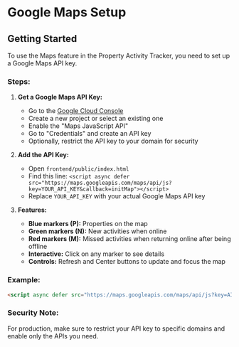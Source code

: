 # Google Maps Setup

## Getting Started

To use the Maps feature in the Property Activity Tracker, you need to set up a Google Maps API key.

### Steps:

1. **Get a Google Maps API Key:**
   - Go to the [Google Cloud Console](https://console.cloud.google.com/)
   - Create a new project or select an existing one
   - Enable the "Maps JavaScript API"
   - Go to "Credentials" and create an API key
   - Optionally, restrict the API key to your domain for security

2. **Add the API Key:**
   - Open `frontend/public/index.html`
   - Find this line: `<script async defer src="https://maps.googleapis.com/maps/api/js?key=YOUR_API_KEY&callback=initMap"></script>`
   - Replace `YOUR_API_KEY` with your actual Google Maps API key

3. **Features:**
   - **Blue markers (P):** Properties on the map
   - **Green markers (N):** New activities when online
   - **Red markers (M):** Missed activities when returning online after being offline
   - **Interactive:** Click on any marker to see details
   - **Controls:** Refresh and Center buttons to update and focus the map

### Example:
```html
<script async defer src="https://maps.googleapis.com/maps/api/js?key=AIzaSyBOti4mM-6x9WDnZIjIeyEU21OpBXqWBgw&callback=initMap"></script>
```

### Security Note:
For production, make sure to restrict your API key to specific domains and enable only the APIs you need.